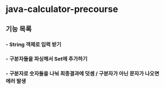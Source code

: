 # java-calculator-precourse
## 기능 목록
### - String 객체로 입력 받기
### - 구분자들을 파싱해서 Set에 추가하기
### - 구분자로 숫자들을 나눠 최종결과에 덧셈 / 구분자가 아닌 문자가 나오면 에러 발생